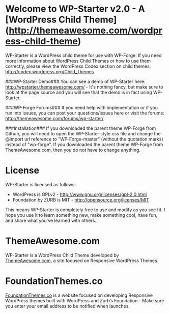 Welcome to WP-Starter v2.0 - A [WordPress Child Theme] (http://themeawesome.com/wordpress-child-theme)
====================
WP-Starter is a WordPress child theme for use with WP-Forge. If you need more information about WordPress Child Themes or how to use them correctly, please view the WordPress Codex section on child themes: http://codex.wordpress.org/Child_Themes

###WP-Starter Demo###
You can see a demo of WP-Starter here: http://wpstarter.themeawesome.com/ - It's nothing fancy, but make sure to look at the page source and you will see that the demo is in fact using WP-Starter.

###WP-Forge Forums###
If you need help with implementation or if you run into issues, you can post your questions/issues here or visit the forums: http://themeawesome.com/forums/wp-starter/

###Installation###
If you downloaded the parent theme WP-Forge from Github, you will need to open the WP-Starter style.css file and change the @import url reference to "WP-Forge-master" (without the quotation marks) instead of "wp-forge". If you downloaded the parent theme WP-Forge from ThemeAwesome.com, then you do not have to change anything.

License
=============
WP-Starter is licensed as follows:
* WordPress is GPLv2 - http://www.gnu.org/licenses/gpl-2.0.html
* Foundation by ZURB is MIT - http://opensource.org/licenses/MIT

This means WP-Starter is completely free to use and modify as you see fit. I hope you use it to learn something new, make something cool, have fun, and share what you've learned with others.

ThemeAwesome.com
=============
WP-Starter is a WordPress Child Theme developed by [ThemeAwesome.com](http://themeawesome.com), a site focused on Responsive WordPress Themes.

FoundationThemes.co
=============
[FoundationThemes.co](http://foundationthemes.co/) is a website focused on developing Responsive WordPress themes built with WordPress and Zurb’s Foundation - Make sure you enter your email address to be notified when launches.

